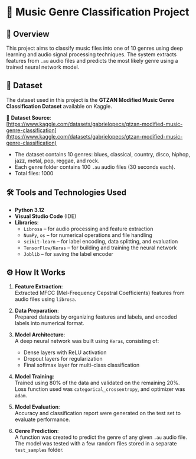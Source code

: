 # 🎵 Music Genre Classification Project

## 📌 Overview
This project aims to classify music files into one of 10 genres using deep learning and audio signal processing techniques. The system extracts features from `.au` audio files and predicts the most likely genre using a trained neural network model.

## 🎼 Dataset
The dataset used in this project is the **GTZAN Modified Music Genre Classification Dataset** available on Kaggle.

🔗 **Dataset Source**:  
[https://www.kaggle.com/datasets/gabrielopecs/gtzan-modified-music-genre-classification](https://www.kaggle.com/datasets/gabrielopecs/gtzan-modified-music-genre-classification)

- The dataset contains 10 genres: blues, classical, country, disco, hiphop, jazz, metal, pop, reggae, and rock.
- Each genre folder contains 100 `.au` audio files (30 seconds each).
- Total files: 1000

## 🛠️ Tools and Technologies Used
- **Python 3.12**
- **Visual Studio Code** (IDE)
- **Libraries**:
  - `Librosa` – for audio processing and feature extraction
  - `NumPy`, `os` – for numerical operations and file handling
  - `scikit-learn` – for label encoding, data splitting, and evaluation
  - `TensorFlow/Keras` – for building and training the neural network
  - `Joblib` – for saving the label encoder

## ⚙️ How It Works
1. **Feature Extraction**:  
   Extracted MFCC (Mel-Frequency Cepstral Coefficients) features from audio files using `librosa`.

2. **Data Preparation**:  
   Prepared datasets by organizing features and labels, and encoded labels into numerical format.

3. **Model Architecture**:  
   A deep neural network was built using `Keras`, consisting of:
   - Dense layers with ReLU activation
   - Dropout layers for regularization
   - Final softmax layer for multi-class classification

4. **Model Training**:  
   Trained using 80% of the data and validated on the remaining 20%. Loss function used was `categorical_crossentropy`, and optimizer was `adam`.

5. **Model Evaluation**:  
   Accuracy and classification report were generated on the test set to evaluate performance.

6. **Genre Prediction**:  
   A function was created to predict the genre of any given `.au` audio file. The model was tested with a few random files stored in a separate `test_samples` folder.


